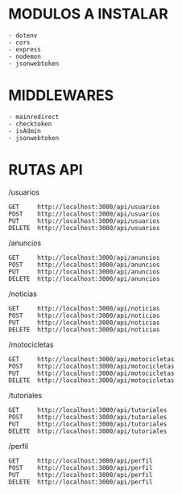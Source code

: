 # MODULOS A INSTALAR
    - dotenv
    - cors
    - express
    - nodemon
    - jsonwebtoken

# MIDDLEWARES 

    - mainredirect
    - checktoken
    - isAdmin
    - jsonwebtoken

# RUTAS API

/usuarios 
 
    GET     http://localhost:3000/api/usuarios
    POST    http://localhost:3000/api/usuarios
    PUT     http://localhost:3000/api/usuarios
    DELETE  http://localhost:3000/api/usuarios

/anuncios

    GET     http://localhost:3000/api/anuncios
    POST    http://localhost:3000/api/anuncios
    PUT     http://localhost:3000/api/anuncios
    DELETE  http://localhost:3000/api/anuncios

/noticias

    GET     http://localhost:3000/api/noticias
    POST    http://localhost:3000/api/noticias
    PUT     http://localhost:3000/api/noticias
    DELETE  http://localhost:3000/api/noticias

/motocicletas

    GET     http://localhost:3000/api/motocicletas
    POST    http://localhost:3000/api/motocicletas
    PUT     http://localhost:3000/api/motocicletas
    DELETE  http://localhost:3000/api/motocicletas

/tutoriales

    GET     http://localhost:3000/api/tutoriales
    POST    http://localhost:3000/api/tutoriales
    PUT     http://localhost:3000/api/tutoriales
    DELETE  http://localhost:3000/api/tutoriales

/perfil

    GET     http://localhost:3000/api/perfil
    POST    http://localhost:3000/api/perfil
    PUT     http://localhost:3000/api/perfil
    DELETE  http://localhost:3000/api/perfil